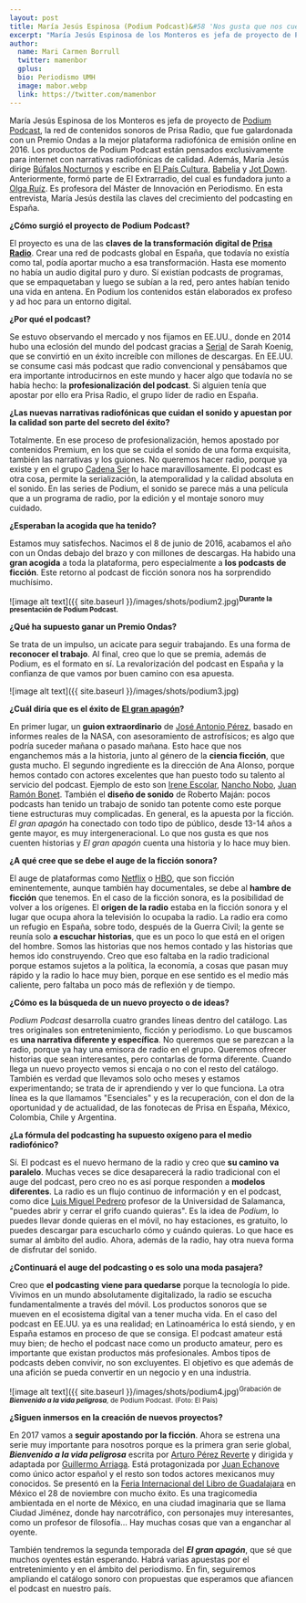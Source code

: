 ```yaml
---
layout: post
title: María Jesús Espinosa (Podium Podcast)&#58 'Nos gusta que nos cuenten historias; tenemos hambre de ficción'
excerpt: "María Jesús Espinosa de los Monteros es jefa de proyecto de Podium Podcast, la red de contenidos sonoros de Prisa Radio, que fue galardonada con un Premio Ondas a la mejor plataforma radiofónica de emisión online en 2016. Los productos de Podium Podcast están pensados exclusivamente para internet con narrativas radiofónicas de calidad. Además, María Jesús dirige Búfalos Nocturno y escribe en El País Cultura y Jot Down. Anteriormente, formó parte de El Extrarradio, del cual es fundadora junto a Olga Ruíz. Es profesora del Máster de Innovación en Periodismo. En esta entrevista, María Jesús destila las claves del crecimiento del podcasting en España."
author:
  name: Mari Carmen Borrull
  twitter: mamenbor
  gplus:  
  bio: Periodismo UMH
  image: mabor.webp
  link: https://twitter.com/mamenbor
---
```

María Jesús Espinosa de los Monteros es jefa de proyecto de [Podium Podcast](http://www.podiumpodcast.com/), la red de contenidos sonoros de Prisa Radio, que fue galardonada con un Premio Ondas a la mejor plataforma radiofónica de emisión online en 2016. Los productos de Podium Podcast están pensados exclusivamente para internet con narrativas radiofónicas de calidad. Además, María Jesús dirige [Búfalos Nocturnos](http://www.podiumpodcast.com/los-bufalos-nocturnos/temporada-1/libros-que-dan-frio/?ssm=tw-buf) y escribe en [El País Cultura](http://cultura.elpais.com/), [Babelia](http://cultura.elpais.com/cultura/babelia.html) y [Jot Down](http://www.jotdown.es/). Anteriormente, formó parte de El Extrarradio, del cual es fundadora junto a [Olga Ruíz](https://twitter.com/OlgaRuiz). Es profesora del Máster de Innovación en Periodismo. En esta entrevista, María Jesús destila las claves del crecimiento del podcasting en España.

**¿Cómo surgió el proyecto de Podium Podcast?**

El proyecto es una de las **claves de la transformación digital de [Prisa Radio](http://www.prisa.com/es/info/radio)**. Crear una red de podcasts global en España, que todavía no existía como tal, podía aportar mucho a esa transformación. Hasta ese momento no había un audio digital puro y duro. Sí existían podcasts de programas, que se empaquetaban y luego se subían a la red, pero antes habían tenido una vida en antena. En Podium los contenidos están elaborados ex profeso y ad hoc para un entorno digital. 

**¿Por qué el podcast?**

Se estuvo observando el mercado y nos fijamos en EE.UU., donde en 2014 hubo una eclosión del mundo del podcast gracias a [Serial](https://serialpodcast.org/) de Sarah Koenig, que se convirtió en un éxito increíble con millones de descargas. En EE.UU. se consume casi más podcast que radio convencional y pensábamos que era importante introducirnos en este mundo y hacer algo que todavía no se había hecho: la **profesionalización del podcast**. Si alguien tenía que apostar por ello era Prisa Radio, el grupo líder de radio en España. 

**¿Las nuevas narrativas radiofónicas que cuidan el sonido y apuestan por la calidad son parte del secreto del éxito?**

Totalmente. En ese proceso de profesionalización, hemos apostado por contenidos Premium, en los que se cuida el sonido de una forma exquisita, también las narrativas y los guiones. No queremos hacer radio, porque ya existe y en el grupo [Cadena Ser](http://cadenaser.com/) lo hace maravillosamente. El podcast es otra cosa, permite la serialización, la atemporalidad y la calidad absoluta en el sonido. En las series de Podium, el sonido se parece más a una película que a un programa de radio, por la edición y el montaje sonoro muy cuidado. 

**¿Esperaban la acogida que ha tenido?**

Estamos muy satisfechos. Nacimos el 8 de junio de 2016, acabamos el año con un Ondas debajo del brazo y con millones de descargas. Ha habido una **gran acogida** a toda la plataforma, pero especialmente a **los podcasts de ficción**. Este retorno al podcast de ficción sonora nos ha sorprendido muchísimo.

![image alt text]({{ site.baseurl }}/images/shots/podium2.jpg)<sup>**Durante la presentación de Podium Podcast.**

**¿Qué ha supuesto ganar un Premio Ondas?**

Se trata de un impulso, un acicate para seguir trabajando. Es una forma de **reconocer el trabajo**. Al final, creo que lo que se premia, además de Podium, es el formato en sí. La revalorización del podcast en España y la confianza de que vamos por buen camino con esa apuesta. 

![image alt text]({{ site.baseurl }}/images/shots/podium3.jpg)

**¿Cuál diría que es el éxito de [El gran apagón](http://www.podiumpodcast.com/el-gran-apagon/)?**

En primer lugar, un **guion extraordinario** de [José Antonio Pérez](https://twitter.com/mimesacojea?lang=es), basado en informes reales de la NASA, con asesoramiento de astrofísicos; es algo que podría suceder mañana o pasado mañana. Esto hace que nos enganchemos más a la historia, junto al género de la **ciencia ficción**, que gusta mucho. El segundo ingrediente es la dirección de Ana Alonso, porque hemos contado con actores excelentes que han puesto todo su talento al servicio del podcast. Ejemplo de esto son [Irene Escolar](https://twitter.com/ireneescolar1?lang=es), [Nancho Nobo](https://twitter.com/nanchonovo?lang=es), [Juan Ramón Bonet](https://twitter.com/elbonet?lang=es). También el **diseño de sonido** de Roberto Maján: pocos podcasts han tenido un trabajo de sonido tan potente como este porque tiene estructuras muy complicadas. En general, es la apuesta por la ficción. *El gran apagón* ha conectado con todo tipo de público, desde 13-14 años a gente mayor, es muy intergeneracional. Lo que nos gusta es que nos cuenten historias y *El gran apagón* cuenta una historia y lo hace muy bien. 

**¿A qué cree que se debe el auge de la ficción sonora?**

El auge de plataformas como [Netflix](https://www.netflix.com/es/) o [HBO](https://es.hboespana.com/?gclid=Cj0KEQiAnIPDBRC7t5zJs4uQu5UBEiQA7u5Ne2uIT7mC9xbmJbe4KLF4UT9TuBzeS4GAD1bmgdftWToaAonK8P8HAQ&dclid=CKC1qMLWkdECFWKjUQod0c4ENQ), que son ficción eminentemente, aunque también hay documentales, se debe al **hambre de ficción** que tenemos. En el caso de la ficción sonora, es la posibilidad de volver a los orígenes. El **origen de la radio** estaba en la ficción sonora y el lugar que ocupa ahora la televisión lo ocupaba la radio. La radio era como un refugio en España, sobre todo, después de la Guerra Civil; la gente se reunía solo **a escuchar historias**, que es un poco lo que está en el origen del hombre. Somos las historias que nos hemos contado y las historias que hemos ido construyendo. Creo que eso faltaba en la radio tradicional porque estamos sujetos a la política, la economía, a cosas que pasan muy rápido y la radio lo hace muy bien, porque en ese sentido es el medio más caliente, pero faltaba un poco más de reflexión y de tiempo. 

**¿Cómo es la búsqueda de un nuevo proyecto o de ideas?**

*Podium Podcast* desarrolla cuatro grandes líneas dentro del catálogo. Las tres originales son entretenimiento, ficción y periodismo. Lo que buscamos es **una narrativa diferente y específica**. No queremos que se parezcan a la radio, porque ya hay una emisora de radio en el grupo. Queremos ofrecer historias que sean interesantes, pero contarlas de forma diferente. Cuando llega un nuevo proyecto vemos si encaja o no con el resto del catálogo. También es verdad que llevamos solo ocho meses y estamos experimentando; se trata de ir aprendiendo y ver lo que funciona.  La otra línea es la que llamamos "Esenciales" y es la recuperación, con el don de la oportunidad y de actualidad, de las fonotecas de Prisa en España, México, Colombia, Chile y Argentina.

**¿La fórmula del podcasting ha supuesto oxígeno para el medio radiofónico?**

Sí. El podcast es el nuevo hermano de la radio y creo que **su camino va paralelo**. Muchas veces se dice desaparecerá la radio tradicional con el auge del podcast, pero creo no es así porque responden a **modelos diferentes**. La radio es un flujo continuo de información y en el podcast, como dice [Luis Miguel Pedrero](https://twitter.com/luismipedrero?lang=es) profesor de la Universidad de Salamanca, "puedes abrir y cerrar el grifo cuando quieras". Es la idea de *Podium*, lo puedes llevar donde quieras en el móvil, no hay estaciones, es gratuito, lo puedes descargar para escucharlo cómo y cuándo quieras. Lo que hace es sumar al ámbito del audio. Ahora, además de la radio, hay otra nueva forma de disfrutar del sonido. 

**¿Continuará el auge del podcasting o es solo una moda pasajera?**

Creo que **el podcasting** **viene para quedarse** porque la tecnología lo pide. Vivimos en un mundo absolutamente digitalizado, la radio se escucha fundamentalmente a través del móvil. Los productos sonoros que se mueven en el ecosistema digital van a tener mucha vida. En el caso del podcast en EE.UU. ya es una realidad; en Latinoamérica lo está siendo, y en España estamos en proceso de que se consiga. El podcast amateur está muy bien; de hecho el podcast nace como un producto amateur, pero es importante que existan productos más profesionales. Ambos tipos de podcasts deben convivir, no son excluyentes. El objetivo es que además de una afición se pueda convertir en un negocio y en una industria. 

![image alt text]({{ site.baseurl }}/images/shots/podium4.jpg)<sup>Grabación de **_Bienvenido a la vida peligrosa_**, de Podium Podcast. (Foto: El País)

**¿Siguen inmersos en la creación de nuevos proyectos?**

En 2017 vamos a **seguir apostando por la ficción**. Ahora se estrena una serie muy importante para nosotros porque es la primera gran serie global, **_Bienvenido a la vida peligrosa_** escrita por [Arturo Pérez Reverte](https://twitter.com/perezreverte) y dirigida y adaptada por [Guillermo Arriaga](https://twitter.com/g_arriaga?lang=es). Está protagonizada por [Juan Echanove](https://twitter.com/blogparacomerse?lang=es) como único actor español y el resto son todos actores mexicanos muy conocidos. Se presentó en la [Feria Internacional del Libro de Guadalajara](https://www.fil.com.mx/) en México el 28 de noviembre con mucho éxito. Es una tragicomedia ambientada en el norte de México, en una ciudad imaginaria que se llama Ciudad Jiménez, donde hay narcotráfico, con personajes muy interesantes, como un profesor de filosofía… Hay muchas cosas que van a enganchar al oyente. 

También tendremos la segunda temporada del **_El gran apagón_**, que sé que muchos oyentes están esperando. Habrá varias apuestas por el entretenimiento y en el ámbito del periodismo. En fin, seguiremos ampliando el catálogo sonoro con propuestas que esperamos que afiancen el podcast en nuestro país.